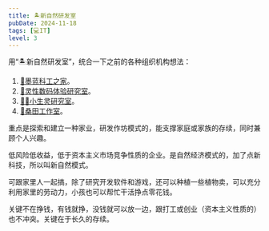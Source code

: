 ```yaml
---
title: 🏝新自然研发室
pubDate: 2024-11-18
tags: [💻IT]
level: 3
---
```


用“🏝新自然研发室”，统合一下之前的各种组织机构想法：

1. [🌌墨蓝科工之家](/lab/20240712a-blue-home)。
2. [💖灵性数码体验研究室](/lab/20240727a-pink-lab)。
3. [🧚‍♀️小生灵研究室](/lab/20240825b-little-life-lab)。
4. [🌈桑田工作室](/lab/20241015b-mulberry-field)。

重点是探索和建立一种家业，研发作坊模式的，能支撑家庭或家族的存续，同时兼顾个人兴趣。

低风险低收益，低于资本主义市场竞争性质的企业。是自然经济模式的，加了点新科技，所以叫新自然模式。

可跟家里人一起搞，除了研究开发软件和游戏，还可以种植一些植物卖，可以充分利用家里的劳动力，小孩也可以帮忙干活挣点零花钱。

关键不在挣钱，有钱就挣，没钱就可以放一边，跟打工或创业（资本主义性质的）也不冲突。关键在于长久的存续。

